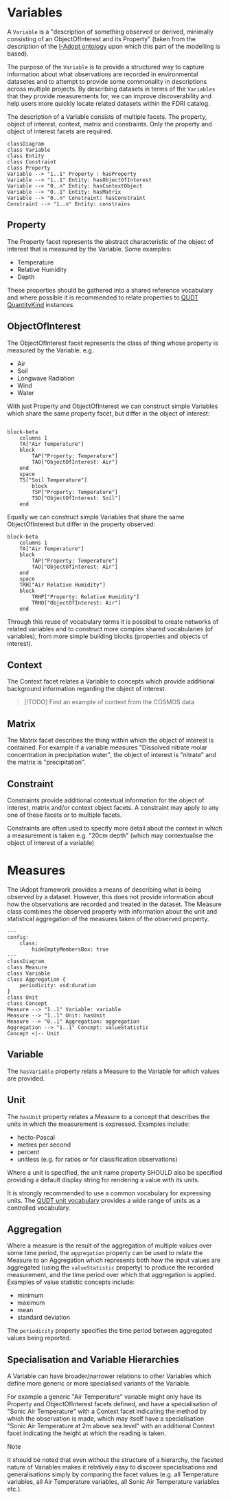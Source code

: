 # Variables

A `Variable` is a "description of something observed or derived, minimally consisting of an ObjectOfInterest and its Property" (taken from the description of the [I-Adopt ontology](https://i-adopt.github.io/ontology/#/Variable) upon which this part of the modelling is based).

The purpose of the `Variable` is to provide a structured way to capture information about what observations are recorded in environmental datasetes and to attempt to provide some commonality in descriptions across multiple projects. By describing datasets in terms of the `Variables` that they provide measurements for, we can improve discoverability and help users more quickly locate related datasets within the FDRI catalog.

The description of a Variable consists of multiple facets. The property, object of interest, context, matrix and constraints. Only the property and object of interest facets are required.

```mermaid
classDiagram
class Variable
class Entity
class Constraint
class Property
Variable --> "1..1" Property : hasProperty
Variable --> "1..1" Entity: hasObjectOfInterest
Variable --> "0..n" Entity: hasContextObject
Variable --> "0..1" Entity: hasMatrix
Variable --> "0..n" Constraint: hasConstraint
Constraint --> "1..n" Entity: constrains
```

## Property

The Property facet represents the abstract characteristic of the object of interest that is measured by the Variable. Some examples:

* Temperature
* Relative Humidity
* Depth

These properties should be gathered into a shared reference vocabulary and where possible it is recommended to relate properties to [QUDT QuantityKind](https://www.qudt.org/doc/DOC_VOCAB-QUANTITY-KINDS.html) instances.

## ObjectOfInterest

The ObjectOfInterest facet represents the class of thing whose property is measured by the Variable. e.g.

* Air
* Soil
* Longwave Radiation
* Wind
* Water

With just Property and ObjectOfInterest we can construct simple Variables which share the same property facet, but differ in the object of interest:

```mermaid

block-beta
    columns 1
    TA["Air Temperature"]
    block
        TAP["Property: Temperature"]
        TAO["ObjectOfInterest: Air"]
    end
    space
    TS["Soil Temperature"]
        block
        TSP["Property: Temperature"]
        TSO["ObjectOfInterest: Soil"]
    end
```

Equally we can construct simple Variables that share the same ObjectOfInterest but differ in the property observed:

```mermaid
block-beta
    columns 1
    TA["Air Temperature"]
    block
        TAP["Property: Temperature"]
        TAO["ObjectOfInterest: Air"]
    end
    space
    TRH["Air Relative Humidity"]
    block
        TRHP["Property: Relative Humidity"]
        TRHO["ObjectOfInterest: Air"]
    end

```
Through this reuse of vocabulary terms it is possibel to create networks of related variables and to construct more complex shared vocabularies (of variables), from more simple building blocks (properties and objects of interest).

## Context

The Context facet relates a Variable to concepts which provide additional background information regarding the object of interest.

> [!TODO]
> Find an example of context from the COSMOS data

## Matrix

Tne Matrix facet describes the thing within which the object of interest is contained. For example if a variable measures "Dissolved nitrate molar concentration in precipitation water", the object of interest is "nitrate" and the matrix is "precipitation".

## Constraint

Constraints provide additional contextual information for the object of interest, matrix and/or context object facets. A constraint may apply to any one of these facets or to multiple facets.

Constraints are often used to specify more detail about the context in which a measurement is taken e.g. "20cm depth" (which may contextualise the object of interest of a variable)

# Measures

The iAdopt framework provides a means of describing what is being observed by a dataset. However, this does not provide information about how the observations are recorded and treated in the dataset. The Measure class combines the observed property with information about the unit and statistical aggregation of the measures taken of the observed property.

```mermaid
---
config:
    class:
        hideEmptyMembersBox: true
---
classDiagram
class Measure
class Variable
class Aggregation {
    periodicity: xsd:duration
}
class Unit
class Concept
Measure --> "1..1" Variable: variable
Measure --> "1..1" Unit: hasUnit
Measure --> "0..1" Aggregation: aggregation
Aggregation --> "1..1" Concept: valueStatistic
Concept <|-- Unit
```

## Variable
The `hasVariable` property relats a Measure to the Variable for which values are provided.

## Unit

The `hasUnit` property relates a Measure to a concept that describes the units in which the measurement is expressed. Examples include:

* hecto-Pascal
* metres per second
* percent
* unitless (e.g. for ratios or for classification observations)

Where a unit is specified, the unit name property SHOULD also be specified providing a default display string for rendering a value with its units.

It is strongly recommended to use a common vocabulary for expressing units. The [QUDT unit vocabulary](https://www.qudt.org/doc/DOC_VOCAB-UNITS.html) provides a wide range of units as a controlled vocabulary.

## Aggregation

Where a measure is the result of the aggregation of multiple values over some time period, the `aggregation` property can be used to relate the Measure to an Aggregation which represents both how the input values are aggregated (using the `valueStatistic` property) to produce the recorded measurement, and the time period over which that aggregation is applied. Examples of value statistic concepts include:

* minimum
* maximum
* mean
* standard deviation

The `periodicity` property specifies the time period between aggregated values being reported.

## Specialisation and Variable Hierarchies

A Variable can have broader/narrower relations to other Variables which define more generic or more specialised variants of the Variable.

For example a generic "Air Temperature" variable might only have its Property and ObjectOfInterest facets defined, and have a specialisation of "Sonic Air Temperature" with a Context facet indicating the method by which the observation is made, which may itself have a specialisation "Sonic Air Temperature at 2m above sea level" with an additional Context facet indicating the height at which the reading is taken. 

> [!NOTE]
> It should be noted that even without the structure of a hierarchy, the faceted nature of Variables makes it relatively easy to discover specialisations and generalisations simply by comparing the facet values (e.g. all Temperature variables, all Air Temperature variables, all Sonic Air Temperature variables etc.).
